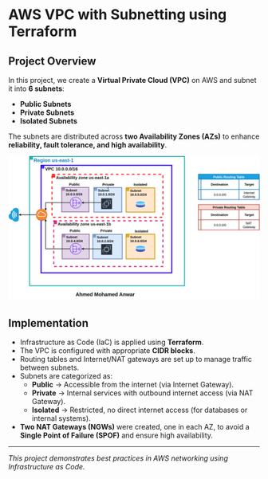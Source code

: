 # AWS VPC with Subnetting using Terraform

## Project Overview
In this project, we create a **Virtual Private Cloud (VPC)** on AWS and subnet it into **6 subnets**:
- **Public Subnets**  
- **Private Subnets**  
- **Isolated Subnets**  

The subnets are distributed across **two Availability Zones (AZs)** to enhance **reliability, fault tolerance, and high availability**.

![VPC Architecture](./Images/Anwar_Project.drawio.png)

## Implementation
- Infrastructure as Code (IaC) is applied using **Terraform**.  
- The VPC is configured with appropriate **CIDR blocks**.  
- Routing tables and Internet/NAT gateways are set up to manage traffic between subnets.  
- Subnets are categorized as:
  - **Public** → Accessible from the internet (via Internet Gateway).  
  - **Private** → Internal services with outbound internet access (via NAT Gateway).  
  - **Isolated** → Restricted, no direct internet access (for databases or internal systems).  
- **Two NAT Gateways (NGWs)** were created, one in each AZ, to avoid a **Single Point of Failure (SPOF)** and ensure high availability.

---

*This project demonstrates best practices in AWS networking using Infrastructure as Code.*
